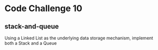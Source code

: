 # Code Challenge 10

## stack-and-queue
Using a Linked List as the underlying data storage mechanism, implement both a Stack and a Queue